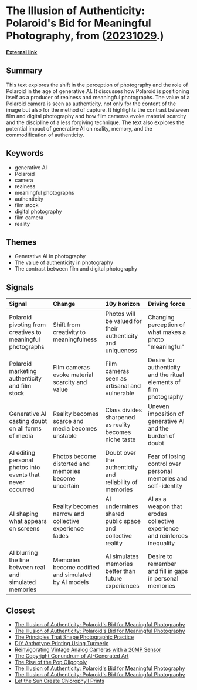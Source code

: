 # __The Illusion of Authenticity: Polaroid's Bid for Meaningful Photography__, from ([20231029](https://kghosh.substack.com/p/20231029).)

__[External link](https://robhorning.substack.com/p/the-egg-of-experience?utm_source=substack&utm_medium=email)__



## Summary

This text explores the shift in the perception of photography and the role of Polaroid in the age of generative AI. It discusses how Polaroid is positioning itself as a producer of realness and meaningful photographs. The value of a Polaroid camera is seen as authenticity, not only for the content of the image but also for the method of capture. It highlights the contrast between film and digital photography and how film cameras evoke material scarcity and the discipline of a less forgiving technique. The text also explores the potential impact of generative AI on reality, memory, and the commodification of authenticity.

## Keywords

* generative AI
* Polaroid
* camera
* realness
* meaningful photographs
* authenticity
* film stock
* digital photography
* film camera
* reality

## Themes

* Generative AI in photography
* The value of authenticity in photography
* The contrast between film and digital photography

## Signals

| Signal                                                     | Change                                                 | 10y horizon                                                 | Driving force                                                              |
|:-----------------------------------------------------------|:-------------------------------------------------------|:------------------------------------------------------------|:---------------------------------------------------------------------------|
| Polaroid pivoting from creatives to meaningful photographs | Shift from creativity to meaningfulness                | Photos will be valued for their authenticity and uniqueness | Changing perception of what makes a photo "meaningful"                     |
| Polaroid marketing authenticity and film stock             | Film cameras evoke material scarcity and value         | Film cameras seen as artisanal and vulnerable               | Desire for authenticity and the ritual elements of film photography        |
| Generative AI casting doubt on all forms of media          | Reality becomes scarce and media becomes unstable      | Class divides sharpened as reality becomes niche taste      | Uneven imposition of generative AI and the burden of doubt                 |
| AI editing personal photos into events that never occurred | Photos become distorted and memories become uncertain  | Doubt over the authenticity and reliability of memories     | Fear of losing control over personal memories and self-identity            |
| AI shaping what appears on screens                         | Reality becomes narrow and collective experience fades | AI undermines shared public space and collective reality    | AI as a weapon that erodes collective experience and reinforces inequality |
| AI blurring the line between real and simulated memories   | Memories become codified and simulated by AI models    | AI simulates memories better than future experiences        | Desire to remember and fill in gaps in personal memories                   |

## Closest

* [The Illusion of Authenticity: Polaroid's Bid for Meaningful Photography](ba6b48e83806da532c7578d24e914455)
* [The Illusion of Authenticity: Polaroid's Bid for Meaningful Photography](ba6b48e83806da532c7578d24e914455)
* [The Principles That Shape Photographic Practice](3732af6b65f8a13ac1af7007d063eb7b)
* [DIY Anthotype Printing Using Turmeric](45dbee915ba56fe3791c4a244f491747)
* [Reinvigorating Vintage Analog Cameras with a 20MP Sensor](f7b3a19af28d70bf1f74f5d17c496c39)
* [The Copyright Conundrum of AI-Generated Art](2cfdc6fba6f11e089c2df3cda1604174)
* [The Rise of the Pop Oligopoly](317aa39c987f1d5e3509dbc5e50c8bb3)
* [The Illusion of Authenticity: Polaroid's Bid for Meaningful Photography](ba6b48e83806da532c7578d24e914455)
* [The Illusion of Authenticity: Polaroid's Bid for Meaningful Photography](ba6b48e83806da532c7578d24e914455)
* [Let the Sun Create Chlorophyll Prints](2bcdda5f8128e32bddc99e1d1d7fb49d)